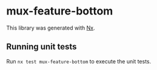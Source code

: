 # mux-feature-bottom

This library was generated with [Nx](https://nx.dev).

## Running unit tests

Run `nx test mux-feature-bottom` to execute the unit tests.

